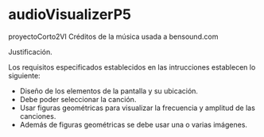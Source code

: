 # audioVisualizerP5
proyectoCorto2VI
Créditos de la música usada a bensound.com

Justificación.

Los requisitos especificados establecidos en las intrucciones establecen lo siguiente:
- Diseño de los elementos de la pantalla y su ubicación.
- Debe poder seleccionar la canción.
- Usar figuras geométricas para visualizar la frecuencia y amplitud de las canciones.
- Además de figuras geométricas se debe usar una o varias imágenes.

